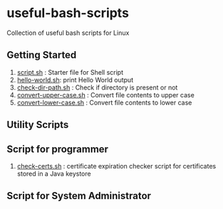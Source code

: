 # useful-bash-scripts
Collection of useful bash scripts for Linux


## Getting Started

1. [script.sh](scripts/script.sh) : Starter file for Shell script
2. [hello-world.sh](scripts/hello-world.sh): print Hello World output
3. [check-dir-path.sh](scripts/check-dir-path.sh) : Check if directory is present or not
4. [convert-upper-case.sh](scripts/convert-upper-case.sh) : Convert file contents to upper case
5. [convert-lower-case.sh](scripts/convert-lower-case.sh) : Convert file contents to lower case


## Utility Scripts

## Script for programmer
1. [check-certs.sh](scripts/check-certs.sh) :  certificate expiration checker script for certificates stored in a Java keystore



## Script for System Administrator